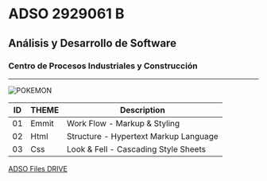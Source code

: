 # ADSO 2929061 B
## Análisis y Desarrollo de Software

### Centro de Procesos Industriales y Construcción

---
![POKEMON](https://tinyurl.com/yr8bbf8r)

| ID | THEME | Description                            |
|----|-------|---                                     |
|01  | Emmit | Work Flow - Markup & Styling           |
|02  | Html  | Structure - Hypertext Markup Language  |
|03  | Css   | Look & Fell - Cascading Style Sheets   |

[ADSO Files DRIVE](https://tinyurl.com/wnkk334u)